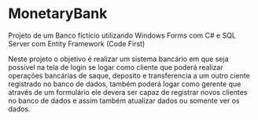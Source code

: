 # MonetaryBank
Projeto de um Banco fictício utilizando Windows Forms com C# e SQL Server com Entity Framework (Code First)

Neste projeto o objetivo é realizar um sistema bancário em que seja possivel na tela de login se logar como cliente que poderá realizar 
operações bancárias de saque, deposito e transferencia a um outro ciente registrado no banco de dados, também poderá logar como gerente que através
de um formulário ele devera ser capaz de registrar novos clientes no banco de dados e assim também atualizar dados ou somente ver os dados.
